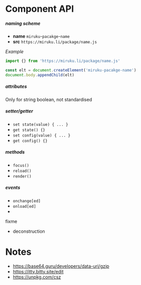 # Component API

##### naming scheme
  * **name** `miruku`-`pacakge`-`name`
  * **src** `https://miruku.li/package/name.js`

*Example*
```js
import {} from 'https://miruku.li/package/name.js'

const elt = document.createElement('miruku-pacakge-name')
document.body.appendChild(elt)
```

##### attributes
Only for string boolean, not standardised

##### setter/getter
  * `set state(value) { ... }`
  * `get state() {}`
  * `set config(value) { ... }`
  * `get config() {}`

##### methods
  * `focus()`
  * `reload()`
  * `render()`

##### events
  * `onchange[ed]`
  * `onload[ed]`
  *

fixme
  * deconstruction

# Notes

  * https://base64.guru/developers/data-uri/gzip
  * https://itty.bitty.site/edit
  * https://unpkg.com/csz
